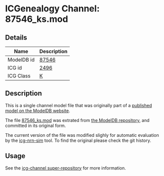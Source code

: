 # ICGenealogy Channel: 87546\_ks.mod

## Details

Name | Description
---- | -----------
ModelDB id | [87546](http://senselab.med.yale.edu/ModelDB/ShowModel.cshtml?model=87546)
ICG id | [2496](http://icg.neurotheory.ox.ac.uk/channels/1/2496)
ICG Class | [K](http://icg.neurotheory.ox.ac.uk/channels/1)

## Description

This is a single channel model file that was originally part of a [published model on the ModelDB website](http://senselab.med.yale.edu/ModelDB/ShowModel.cshtml?model=87546).


The file [87546\_ks.mod](87546_ks.mod) was extrated from [the ModelDB repository](http://senselab.med.yale.edu/ModelDB/ShowModel.cshtml?model=87546), and committed in its original form.

The current version of the file was modified slighly for automatic evaluation by the [icg-nrn-sim](https://github.com/icgenealogy/icg-nrn-sim) tool. To find the original please check the git history.


## Usage

See the [icg-channel super-repository](https://github.com/icgenealogy/icg-channels) for more information.